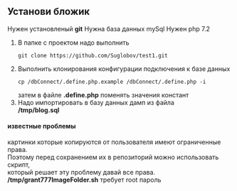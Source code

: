 ## Установи бложик
Нужен установленый **git**
Нужна база данных mySql
Нужен php 7.2

1. В папке с проектом надо выполнить
    ```
    git clone https://github.com/Suglobov/test1.git
    ```
2. Выполнить клонирования конфигурации подключения к базе данных
    ```
    cp /dbConnect/.define.php.example /dbConnect/.define.php -i
    ```
    затем в файле **.define.php** поменять значения констант
3. Надо импортировать в базу данных дамп из файла  
    **/tmp/blog.sql**

#### известные проблемы
картинки которые копируются от пользователя имеют ограниченные права.  
Поэтому перед сохранением их в репозиторий можно использовать скрипт,  
который решает эту проблему давай все права.  
**/tmp/grant777ImageFolder.sh** требует root пароль
